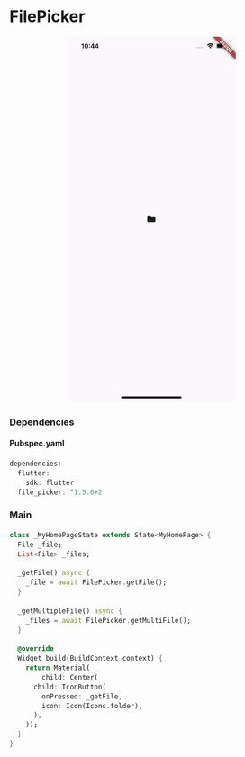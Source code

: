 # FilePicker
<p align="center">
<img src="https://github.com/ThiagoEvoa/flutter_examples/blob/master/images/filepicker.gif" height="649" width="300">
</p>

### Dependencies

#### Pubspec.yaml
```dart
dependencies:
  flutter:
    sdk: flutter
  file_picker: ^1.5.0+2
```

### Main
```dart
class _MyHomePageState extends State<MyHomePage> {
  File _file;
  List<File> _files;

  _getFile() async {
    _file = await FilePicker.getFile();
  }

  _getMultipleFile() async {
    _files = await FilePicker.getMultiFile();
  }

  @override
  Widget build(BuildContext context) {
    return Material(
        child: Center(
      child: IconButton(
        onPressed: _getFile,
        icon: Icon(Icons.folder),
      ),
    ));
  }
}
```
